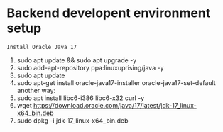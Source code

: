 # Backend developent environment setup

``Install Oracle Java 17``
1. sudo apt update && sudo apt upgrade -y
2. sudo add-apt-repository ppa:linuxuprising/java -y
3. sudo apt update
4. sudo apt-get install oracle-java17-installer oracle-java17-set-default
another way:
1. sudo apt install libc6-i386 libc6-x32 curl -y
2. wget https://download.oracle.com/java/17/latest/jdk-17_linux-x64_bin.deb
3. sudo dpkg -i jdk-17_linux-x64_bin.deb

